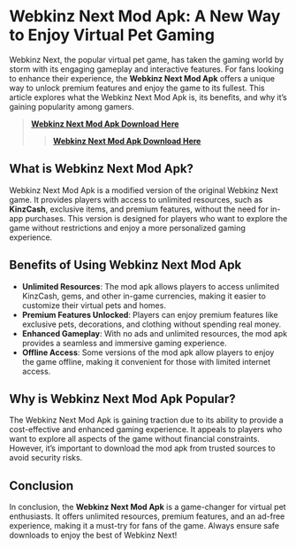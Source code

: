 # Webkinz Next Mod Apk: A New Way to Enjoy Virtual Pet Gaming

Webkinz Next, the popular virtual pet game, has taken the gaming world by storm with its engaging gameplay and interactive features. For fans looking to enhance their experience, the **Webkinz Next Mod Apk** offers a unique way to unlock premium features and enjoy the game to its fullest. This article explores what the Webkinz Next Mod Apk is, its benefits, and why it’s gaining popularity among gamers.

> **[Webkinz Next Mod Apk Download Here](https://couponcodescafe.blogspot.com/2025/02/webkinz-next-mod-apk.html)**
> > **[Webkinz Next Mod Apk Download Here](https://couponcodescafe.blogspot.com/2025/02/webkinz-next-mod-apk.html)**
## What is Webkinz Next Mod Apk?

Webkinz Next Mod Apk is a modified version of the original Webkinz Next game. It provides players with access to unlimited resources, such as **KinzCash**, exclusive items, and premium features, without the need for in-app purchases. This version is designed for players who want to explore the game without restrictions and enjoy a more personalized gaming experience.

## Benefits of Using Webkinz Next Mod Apk

- **Unlimited Resources**: The mod apk allows players to access unlimited KinzCash, gems, and other in-game currencies, making it easier to customize their virtual pets and homes.
- **Premium Features Unlocked**: Players can enjoy premium features like exclusive pets, decorations, and clothing without spending real money.
- **Enhanced Gameplay**: With no ads and unlimited resources, the mod apk provides a seamless and immersive gaming experience.
- **Offline Access**: Some versions of the mod apk allow players to enjoy the game offline, making it convenient for those with limited internet access.

## Why is Webkinz Next Mod Apk Popular?

The Webkinz Next Mod Apk is gaining traction due to its ability to provide a cost-effective and enhanced gaming experience. It appeals to players who want to explore all aspects of the game without financial constraints. However, it’s important to download the mod apk from trusted sources to avoid security risks.

## Conclusion

In conclusion, the **Webkinz Next Mod Apk** is a game-changer for virtual pet enthusiasts. It offers unlimited resources, premium features, and an ad-free experience, making it a must-try for fans of the game. Always ensure safe downloads to enjoy the best of Webkinz Next!
